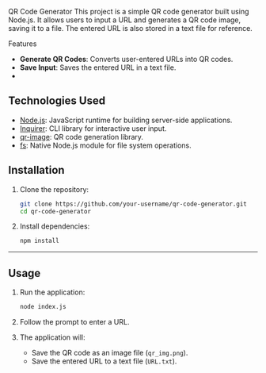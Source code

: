 QR Code Generator
This project is a simple QR code generator built using Node.js. It allows users to input a URL and generates a QR code image, saving it to a file. The entered URL is also stored in a text file for reference.

Features
- **Generate QR Codes**: Converts user-entered URLs into QR codes.
- **Save Input**: Saves the entered URL in a text file.
- 
## Technologies Used
- [Node.js](https://nodejs.org/): JavaScript runtime for building server-side applications.
- [Inquirer](https://www.npmjs.com/package/inquirer): CLI library for interactive user input.
- [qr-image](https://www.npmjs.com/package/qr-image): QR code generation library.
- [fs](https://nodejs.org/api/fs.html): Native Node.js module for file system operations.

## Installation

1. Clone the repository:
   ```bash
   git clone https://github.com/your-username/qr-code-generator.git
   cd qr-code-generator
   ```

2. Install dependencies:
   ```bash
   npm install
   ```

---

## Usage

1. Run the application:
   ```bash
   node index.js
   ```

2. Follow the prompt to enter a URL.
3. The application will:
   - Save the QR code as an image file (`qr_img.png`).
   - Save the entered URL to a text file (`URL.txt`).
